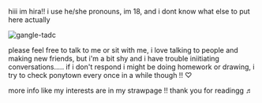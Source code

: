 hiii im hira!! i use he/she pronouns, im 18, and i dont know what else to put here actually

![gangle-tadc](https://github.com/user-attachments/assets/30cea2b1-b305-42dd-959a-c4caf26113c6)


please feel free to talk to me or sit with me, i love talking to people and making new friends, but i'm a bit shy and i have trouble iniitiating conversations..... if i don't respond i might be doing homework or drawing, i try to check ponytown every once in a while though !! ♡

more info like my interests are in my strawpage !! thank you for readingg ♬
